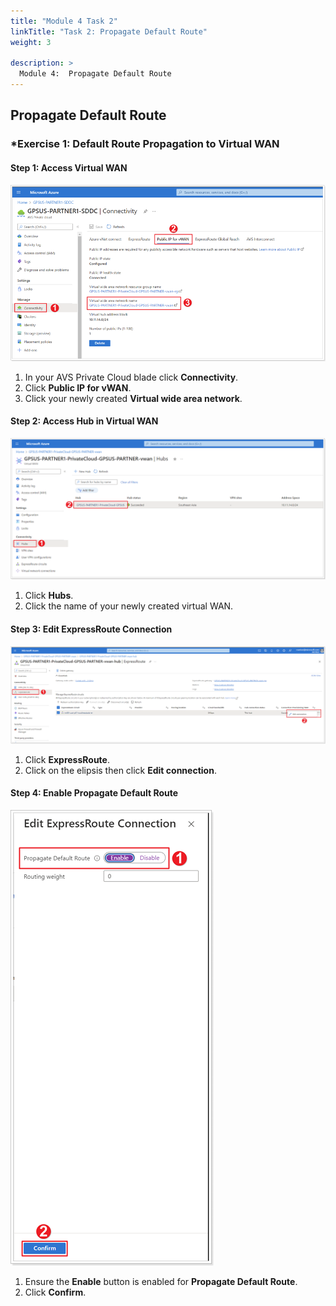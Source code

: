 ```yaml
---
title: "Module 4 Task 2"
linkTitle: "Task 2: Propagate Default Route"
weight: 3

description: >
  Module 4:  Propagate Default Route
---
```


## **Propagate Default Route**

### ***Exercise 1: Default Route Propagation to Virtual WAN**

#### Step 1: Access Virtual WAN

![](Mod4Task2Pic1.png)

1. In your AVS Private Cloud blade click **Connectivity**.
2. Click **Public IP for vWAN**.
3. Click your newly created **Virtual wide area network**.

#### Step 2: Access Hub in Virtual WAN

![](Mod4Task2Pic2.png)

1. Click **Hubs**.
2. Click the name of your newly created virtual WAN.

#### Step 3: Edit ExpressRoute Connection

![](Mod4Task2Pic3.png)

1. Click **ExpressRoute**.
2. Click on the elipsis then click **Edit connection**.

#### Step 4: Enable Propagate Default Route

![](Mod4Task2Pic4.png)

1. Ensure the **Enable** button is enabled for **Propagate Default Route**.
2. Click **Confirm**.

